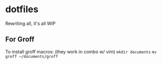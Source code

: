 # dotfiles

Rewriting all, it's all WIP

## For Groff
To install groff macros: (they work in combo w/ vim)
`mkdir documents`
`mv groff ~/documents/groff`
